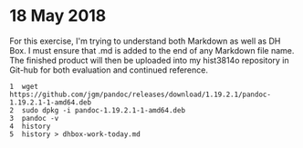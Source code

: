 # 18 May 2018
For this exercise, I'm trying to understand both Markdown as well as DH Box. I must ensure that .md is added to the end of any Markdown file name. The finished
product will then be uploaded into my hist3814o repository in Git-hub for both evaluation and continued reference.

    1  wget https://github.com/jgm/pandoc/releases/download/1.19.2.1/pandoc-1.19.2.1-1-amd64.deb
    2  sudo dpkg -i pandoc-1.19.2.1-1-amd64.deb
    3  pandoc -v
    4  history
    5  history > dhbox-work-today.md
